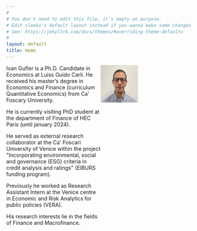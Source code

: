```yaml
---
#
# You don't need to edit this file, it's empty on purpose.
# Edit sleeks's default layout instead if you wanna make some changes
# See: https://jekyllrb.com/docs/themes/#overriding-theme-defaults
#
layout: default
title: Home
---
```


<div style="display: flex;">
    <div style="flex: 1;">Ivan Gufler is a Ph.D. Candidate in Economics at Luiss Guido Carli. He received his master’s degree in Economics and Finance (curriculum Quantitative Economics) from Ca’ Foscary University.<br>

He is currently visiting PhD student at the department of Finance of HEC Paris (until january 2024).<br>


He served as external research collaborator at the Ca' Foscari University of Venice within the project "Incorporating environmental, social and governance (ESG) criteria in credit analysis and ratings" (EIBURS funding program).<br>


Previously he worked as Research Assistant Intern at the Venice centre in Economic and Risk Analytics for public policies (VERA).<br>


His research interests lie in the fields of Finance and Macrofinance.<br></div>


<div style="flex: 1;">
    <img src="/IvanGufler_Photo.jpg"
         alt="Ivan Gufler" width=100 height=100></div>
</div>


